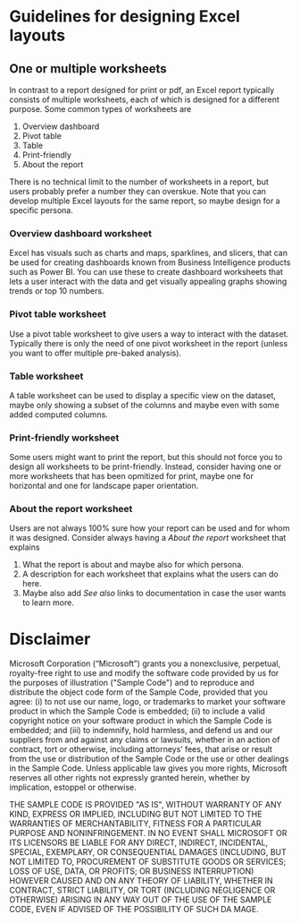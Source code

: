 # Guidelines for designing Excel layouts

## One or multiple worksheets
In contrast to a report designed for print or pdf, an Excel report typically consists of multiple worksheets, each of which is designed for a different purpose. Some common types of worksheets are
1. Overview dashboard
2. Pivot table
3. Table
4. Print-friendly
5. About the report

There is no technical limit to the number of worksheets in a report, but users probably prefer a number they can overskue. Note that you can develop multiple Excel layouts for the same report, so maybe design for a specific persona.

### Overview dashboard worksheet
Excel has visuals such as charts and maps, sparklines, and slicers, that can be used for creating dashboards known from Business Intelligence products such as Power BI. You can use these to create dashboard worksheets that lets a user interact with the data and get visually appealing graphs showing trends or top 10 numbers.

### Pivot table worksheet
Use a pivot table worksheet to give users a way to interact with the dataset. Typically there is only the need of one pivot worksheet in the report (unless you want to offer multiple pre-baked analysis).

### Table worksheet
A table worksheet can be used to display a specific view on the dataset, maybe only showing a subset of the columns and maybe even with some added computed columns. 

### Print-friendly worksheet
Some users might want to print the report, but this should not force you to design all worksheets to be print-friendly. Instead, consider having one or more worksheets that has been opmitized for print, maybe one for horizontal and one for landscape paper orientation.

### About the report worksheet
Users are not always 100% sure how your report can be used and for whom it was designed. Consider always having a _About the report_ worksheet that explains
1. What the report is about and maybe also for which persona.
2. A description for each worksheet that explains what the users can do here.
3. Maybe also add _See also_ links to documentation in case the user wants to learn more.


# Disclaimer
Microsoft Corporation (“Microsoft”) grants you a nonexclusive, perpetual, royalty-free right to use and modify the software code provided by us for the purposes of illustration  ("Sample Code") and to reproduce and distribute the object code form of the Sample Code, provided that you agree: (i) to not use our name, logo, or trademarks to market your software product in which the Sample Code is embedded; (ii) to include a valid copyright notice on your software product in which the Sample Code is embedded; and (iii) to indemnify, hold harmless, and defend us and our suppliers from and against any claims or lawsuits, whether in an action of contract, tort or otherwise, including attorneys’ fees, that arise or result from the use or distribution of the Sample Code or the use or other dealings in the Sample Code. Unless applicable law gives you more rights, Microsoft reserves all other rights not expressly granted herein, whether by implication, estoppel or otherwise. 

THE SAMPLE CODE IS PROVIDED "AS IS", WITHOUT WARRANTY OF ANY KIND, EXPRESS OR IMPLIED, INCLUDING BUT NOT LIMITED TO THE WARRANTIES OF MERCHANTABILITY, FITNESS FOR A PARTICULAR PURPOSE AND NONINFRINGEMENT. IN NO EVENT SHALL MICROSOFT OR ITS LICENSORS BE LIABLE FOR ANY DIRECT, INDIRECT, INCIDENTAL, SPECIAL, EXEMPLARY, OR CONSEQUENTIAL DAMAGES (INCLUDING, BUT NOT LIMITED TO, PROCUREMENT OF SUBSTITUTE GOODS OR SERVICES; LOSS OF USE, DATA, OR PROFITS; OR BUSINESS INTERRUPTION) HOWEVER CAUSED AND ON ANY THEORY OF LIABILITY, WHETHER IN CONTRACT, STRICT LIABILITY, OR TORT (INCLUDING NEGLIGENCE OR OTHERWISE) ARISING IN ANY WAY OUT OF THE USE OF THE SAMPLE CODE, EVEN IF ADVISED OF THE POSSIBILITY OF SUCH DA MAGE.
